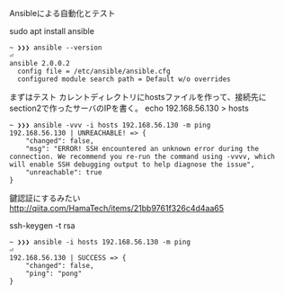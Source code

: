 Ansibleによる自動化とテスト

sudo apt install ansible


```
~ ❯❯❯ ansible --version                                                                                                              ⏎
ansible 2.0.0.2
  config file = /etc/ansible/ansible.cfg
  configured module search path = Default w/o overrides
```
まずはテスト
カレントディレクトリにhostsファイルを作って、接続先にsection2で作ったサーバのIPを書く。
echo 192.168.56.130 > hosts
```
~ ❯❯❯ ansible -vvv -i hosts 192.168.56.130 -m ping
192.168.56.130 | UNREACHABLE! => {
    "changed": false, 
    "msg": "ERROR! SSH encountered an unknown error during the connection. We recommend you re-run the command using -vvvv, which will enable SSH debugging output to help diagnose the issue", 
    "unreachable": true
}
```
鍵認証にするみたい  
http://qiita.com/HamaTech/items/21bb9761f326c4d4aa65

ssh-keygen -t rsa

```
~ ❯❯❯ ansible -i hosts 192.168.56.130 -m ping                                                                                        ⏎
192.168.56.130 | SUCCESS => {
    "changed": false, 
    "ping": "pong"
}
```
